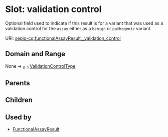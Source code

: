 
# Slot: validation control


Optional field used to indicate if this result is for a variant that was used as a validation control for the `assay` either as a `benign` or `pathogenic` variant.

URI: [sepio-cg:functionalAssayResult__validation_control](http://purl.obolibrary.org/obo/SEPIOCG_functionalAssayResult__validation_control)


## Domain and Range

None &#8594;  <sub>0..1</sub> [ValidationControlType](ValidationControlType.md)

## Parents


## Children


## Used by

 * [FunctionalAssayResult](FunctionalAssayResult.md)

